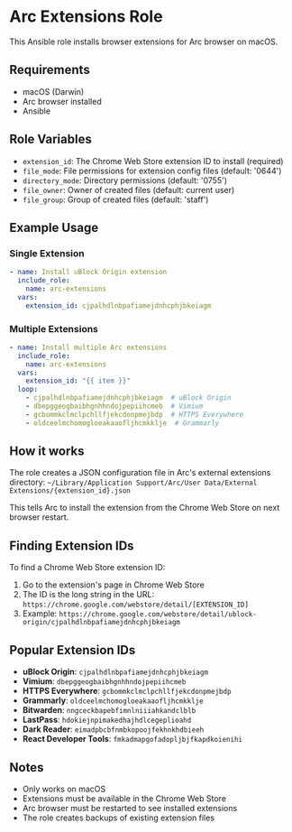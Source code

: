 # Arc Extensions Role

This Ansible role installs browser extensions for Arc browser on macOS.

## Requirements

- macOS (Darwin)
- Arc browser installed
- Ansible

## Role Variables

- `extension_id`: The Chrome Web Store extension ID to install (required)
- `file_mode`: File permissions for extension config files (default: '0644')
- `directory_mode`: Directory permissions (default: '0755')
- `file_owner`: Owner of created files (default: current user)
- `file_group`: Group of created files (default: 'staff')

## Example Usage

### Single Extension
```yaml
- name: Install uBlock Origin extension
  include_role:
    name: arc-extensions
  vars:
    extension_id: cjpalhdlnbpafiamejdnhcphjbkeiagm
```

### Multiple Extensions
```yaml
- name: Install multiple Arc extensions
  include_role:
    name: arc-extensions
  vars:
    extension_id: "{{ item }}"
  loop:
    - cjpalhdlnbpafiamejdnhcphjbkeiagm  # uBlock Origin
    - dbepggeogbaibhgnhhndojpepiihcmeb  # Vimium
    - gcbommkclmclpchllfjekcdonpmejbdp  # HTTPS Everywhere
    - oldceelmchomogloeakaaofljhcmkklje  # Grammarly
```

## How it works

The role creates a JSON configuration file in Arc's external extensions directory:
`~/Library/Application Support/Arc/User Data/External Extensions/{extension_id}.json`

This tells Arc to install the extension from the Chrome Web Store on next browser restart.

## Finding Extension IDs

To find a Chrome Web Store extension ID:
1. Go to the extension's page in Chrome Web Store
2. The ID is the long string in the URL: `https://chrome.google.com/webstore/detail/[EXTENSION_ID]`
3. Example: `https://chrome.google.com/webstore/detail/ublock-origin/cjpalhdlnbpafiamejdnhcphjbkeiagm`

## Popular Extension IDs

- **uBlock Origin**: `cjpalhdlnbpafiamejdnhcphjbkeiagm`
- **Vimium**: `dbepggeogbaibhgnhhndojpepiihcmeb`
- **HTTPS Everywhere**: `gcbommkclmclpchllfjekcdonpmejbdp`
- **Grammarly**: `oldceelmchomogloeakaaofljhcmkklje`
- **Bitwarden**: `nngceckbapebfimnlniiiahkandclblb`
- **LastPass**: `hdokiejnpimakedhajhdlcegeplioahd`
- **Dark Reader**: `eimadpbcbfnmbkopoojfekhnkhdbieeh`
- **React Developer Tools**: `fmkadmapgofadopljbjfkapdkoienihi`

## Notes

- Only works on macOS
- Extensions must be available in the Chrome Web Store
- Arc browser must be restarted to see installed extensions
- The role creates backups of existing extension files